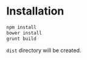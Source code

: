 # Installation

```bash
npm install
bower install
grunt build
```

`dist` directory will be created.
